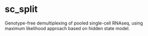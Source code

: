 # sc_split
Genotype-free demultiplexing of pooled single-cell RNAseq, using maximum likelihood approach based on hidden state model.
